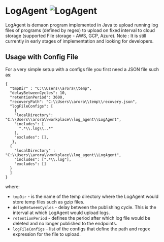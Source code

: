 # LogAgent ![LogAgent](https://github.com/sagar-arora/LogAgent/actions/workflows/build.yml/badge.svg)

LogAgent is demaon program implemented in Java to upload running log files of programs (defined by regex) to upload on fixed interval to cloud storage (supported File storage - AWS, GCP, Azure).
Note : It is still currently in early stages of implementation and looking for developers.

Usage with Config File
-----

For a very simple setup with a configs file you first need a JSON file such as:

```
{
  "tmpDir" : "C:\\Users\\arora\\temp",
  "delayBetweenCycles": 10,
  "retentionPeriod": 3600,
  "recoveryPath": "C:\\Users\\arora\\temp\\recovery.json",
  "logFileConfigs": [
    {
    "localDirectory": "C:\\Users\\arora\\workplace\\log_agent\\LogAgent",
    "includes": [
      ".*\\.log\\..*"
    ],
    "excludes": [],
   },
  {
    "localDirectory" : "C:\\Users\\arora\\workplace\\log_agent\\LogAgent",
    "includes": [".*\\.log"],
    "excludes": []
  }
  ]
}
```

where:

* `tmpDir` - is the name of the temp directory where the LogAgent would store temp files such as gzip files.
* `delayBetweenCycles` - delay between the publishing cycle. This is the interval at which LogAgent would upload logs.
* `retentionPeriod` - defines the period after which log file would be deleted and no longer published to the endpoints.
* `logFileConfigs` - list of the configs that define the path and regex expression for the file to upload.
